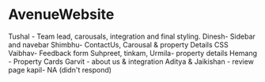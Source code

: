 # AvenueWebsite

Tushal - Team lead, carousals, integration and final styling.
Dinesh- Sidebar and navebar
Shimbhu- ContactUs, Carousal & property Details CSS
Vaibhav- Feedback form
Suhpreet, tinkam, Urmila- property details
Hemang - Property Cards
Garvit - about us & integration
Aditya & Jaikishan - review page
kapil- NA (didn't respond)

